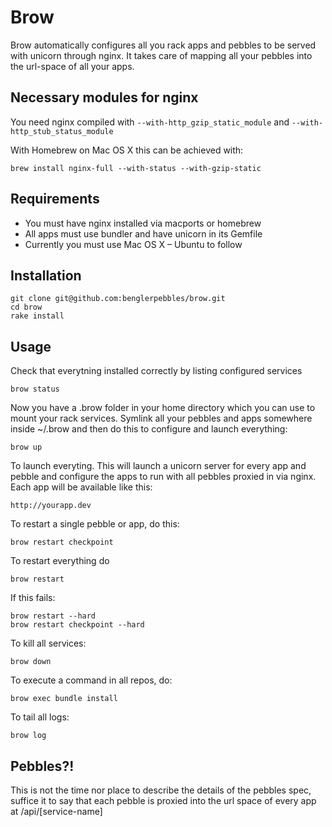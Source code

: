 # Brow

Brow automatically configures all you rack apps and pebbles to be served with unicorn through nginx. It
takes care of mapping all your pebbles into the url-space of all your apps.

## Necessary modules for nginx

You need nginx compiled with `--with-http_gzip_static_module` and `--with-http_stub_status_module`

With Homebrew on Mac OS X this can be achieved with:

```
brew install nginx-full --with-status --with-gzip-static
```

## Requirements

* You must have nginx installed via macports or homebrew
* All apps must use bundler and have unicorn in its Gemfile
* Currently you must use Mac OS X – Ubuntu to follow

## Installation

    git clone git@github.com:benglerpebbles/brow.git
    cd brow
    rake install

## Usage

Check that everytning installed correctly by listing configured services

    brow status

Now you have a .brow folder in your home directory which you can use to mount your rack services. Symlink all your
pebbles and apps somewhere inside ~/.brow and then do this to configure and launch everything:

    brow up

To launch everyting. This will launch a unicorn server for every app and pebble and configure the apps to
run with all pebbles proxied in via nginx. Each app will be available like this:

    http://yourapp.dev

To restart a single pebble or app, do this:

    brow restart checkpoint

To restart everything do

    brow restart

If this fails:

    brow restart --hard
    brow restart checkpoint --hard

To kill all services:

    brow down

To execute a command in all repos, do:

    brow exec bundle install

To tail all logs:

    brow log

## Pebbles?!

This is not the time nor place to describe the details of the pebbles spec, suffice it to say that each pebble is
proxied into the url space of every app at /api/[service-name]
